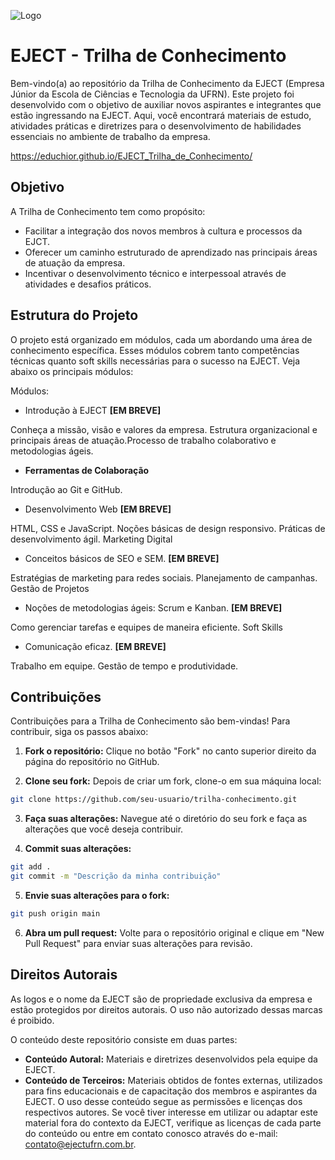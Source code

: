 
![Logo](https://www.ejectufrn.com.br/svgs/logo.svg)


# EJECT - Trilha de Conhecimento

Bem-vindo(a) ao repositório da Trilha de Conhecimento da EJECT (Empresa Júnior da Escola de Ciências e Tecnologia da UFRN). Este projeto foi desenvolvido com o objetivo de auxiliar novos aspirantes e integrantes que estão ingressando na EJECT. Aqui, você encontrará materiais de estudo, atividades práticas e diretrizes para o desenvolvimento de habilidades essenciais no ambiente de trabalho da empresa.

https://educhior.github.io/EJECT_Trilha_de_Conhecimento/


## Objetivo

A Trilha de Conhecimento tem como propósito:

- Facilitar a integração dos novos membros à cultura e processos da EJCT.
- Oferecer um caminho estruturado de aprendizado nas principais áreas de atuação da empresa.
- Incentivar o desenvolvimento técnico e interpessoal através de atividades e desafios práticos.


## Estrutura do Projeto

O projeto está organizado em módulos, cada um abordando uma área de conhecimento específica. Esses módulos cobrem tanto competências técnicas quanto soft skills necessárias para o sucesso na EJECT. Veja abaixo os principais módulos:

Módulos:

- Introdução à EJECT **[EM BREVE]**

Conheça a missão, visão e valores da empresa.
Estrutura organizacional e principais áreas de atuação.Processo de trabalho colaborativo e metodologias ágeis.
 
- **Ferramentas de Colaboração**

Introdução ao Git e GitHub.

-  Desenvolvimento Web **[EM BREVE]**

HTML, CSS e JavaScript. 
Noções básicas de design responsivo.
Práticas de desenvolvimento ágil.
Marketing Digital

- Conceitos básicos de SEO e SEM. **[EM BREVE]**

Estratégias de marketing para redes sociais.
Planejamento de campanhas.
Gestão de Projetos

- Noções de metodologias ágeis: Scrum e Kanban. **[EM BREVE]**

Como gerenciar tarefas e equipes de maneira eficiente.
Soft Skills

- Comunicação eficaz. **[EM BREVE]**

Trabalho em equipe.
Gestão de tempo e produtividade.


## Contribuições

Contribuições para a Trilha de Conhecimento são bem-vindas! Para contribuir, siga os passos abaixo:

1. **Fork o repositório:** Clique no botão "Fork" no canto superior direito da página do repositório no GitHub.

2. **Clone seu fork:** Depois de criar um fork, clone-o em sua máquina local:

```bash
git clone https://github.com/seu-usuario/trilha-conhecimento.git
```
3. **Faça suas alterações:** Navegue até o diretório do seu fork e faça as alterações que você deseja contribuir.

4. **Commit suas alterações:**

```bash
git add .
git commit -m "Descrição da minha contribuição"
```
5. **Envie suas alterações para o fork:**

```bash
git push origin main
```

6. **Abra um pull request:** Volte para o repositório original e clique em "New Pull Request" para enviar suas alterações para revisão.

## Direitos Autorais

As logos e o nome da EJECT são de propriedade exclusiva da empresa e estão protegidos por direitos autorais. O uso não autorizado dessas marcas é proibido.

O conteúdo deste repositório consiste em duas partes:

- **Conteúdo Autoral:** Materiais e diretrizes desenvolvidos pela equipe da EJECT.
- **Conteúdo de Terceiros:** Materiais obtidos de fontes externas, utilizados para fins educacionais e de capacitação dos membros e aspirantes da EJECT.
O uso desse conteúdo segue as permissões e licenças dos respectivos autores. Se você tiver interesse em utilizar ou adaptar este material fora do contexto da EJECT, verifique as licenças de cada parte do conteúdo ou entre em contato conosco através do e-mail: contato@ejectufrn.com.br.

